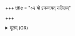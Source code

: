 +++
title = "०२ यो ऽक्रन्दयत् सलिलम्"

+++
<details><summary>मूलम् (GR)</summary>

यो ऽक्रन्दयत् सलिलं महित्वा +++(Bhatt. yokrandayat)+++  
योनिं कृत्वा त्रिभुजं शयानम् । +++(Bhatt. śayānā)+++  
वत्सः कामदुघो विराजो  
गुहा चक्रे तन्वः पराचीः ॥
</details>